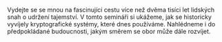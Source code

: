 <!-- dcterms:identifier = aspnetcz#2412 -->
<!-- dcterms:title = Od holých hlav po kvantovou kryptografii – pozvánka na akci -->
<!-- dcterms:abstract = Vydejte se se mnou na fascinující cestu více než dvěma tisíci let lidských snah o udržení tajemství. V tomto semináři si ukážeme, jak se historicky vyvíjely kryptografické systémy, které dnes používáme. Nahlédneme i do předpokládané budoucnosti, jakým směrem se obor může dále rozvíjet. -->
<!-- np9:categoryId = 2 -->
<!-- x4w:category = Bezpečnost -->
<!-- np9:authorId = 1 -->
<!-- np9:authorEmail = michal.valasek@altairis.cz -->
<!-- dcterms:creator = Michal Altair Valášek -->
<!-- dcterms:created = 2013-03-14T12:01:06.143+01:00 -->
<!-- dcterms:dateAccepted = 2013-03-14T11:56:01+01:00 -->
<!-- x4w:alternateUrl = http://www.secpublica.cz/articles/1022-od-holych-hlav-po-kvantovou-kryptografii-pozvanka-na-akci -->
<!-- x4w:pictureWidth = 150 -->
<!-- x4w:pictureHeight = 150 -->
<!-- x4w:pictureUrl = /perex-pictures/20130314-od-holych-hlav-po-kvantovou-kryptografii-pozvanka-na-akci.jpg -->

Vydejte se se mnou na fascinující cestu více než dvěma tisíci let lidských snah o udržení tajemství. V tomto semináři si ukážeme, jak se historicky vyvíjely kryptografické systémy, které dnes používáme. Nahlédneme i do předpokládané budoucnosti, jakým směrem se obor může dále rozvíjet.